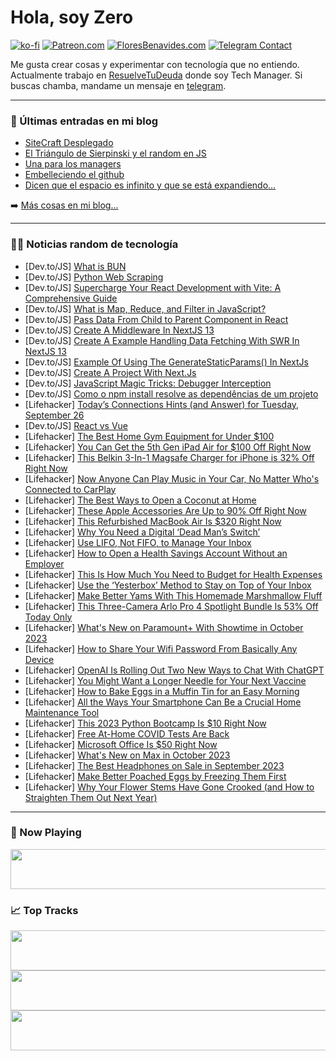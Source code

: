 # Hola, soy Zero

[![ko-fi](https://ko-fi.com/img/githubbutton_sm.svg)](https://ko-fi.com/J3J4N0LUK)
[![Patreon.com](https://img.shields.io/endpoint.svg?url=https%3A%2F%2Fshieldsio-patreon.vercel.app%2Fapi%3Fusername%3Dzerodragon%26type%3Dpatrons&style=for-the-badge)](https://patreon.com/zerodragon)
[![FloresBenavides.com](https://img.shields.io/website?down_message=oops&label=MiBlog&style=for-the-badge&up_message=online&url=https%3A%2F%2Ffloresbenavides.com)](https://floresbenavides.com)
[![Telegram Contact](https://img.shields.io/badge/escr%C3%ADbeme-ZeroDragon-%2326A5E4?style=for-the-badge&logo=telegram)](https://t.me/zerodragon)

Me gusta crear cosas y experimentar con tecnología que no entiendo.
Actualmente trabajo en [ResuelveTuDeuda](http://github.com/resuelve) donde soy Tech Manager.
Si buscas chamba, mandame un mensaje en [telegram](https://t.me/zerodragon).

---

### 📕 Últimas entradas en mi blog
<!-- BLOG-POST-LIST:START -->
- [SiteCraft Desplegado](https://floresbenavides.com/sitecraft-desplegado/)
- [El Triángulo de Sierpinski y el random en JS](https://floresbenavides.com/el-triangulo-de-sierpinski-y-el-random-en-js/)
- [Una para los managers](https://floresbenavides.com/una-para-los-managers/)
- [Embelleciendo el github](https://floresbenavides.com/embelleciendo-el-github/)
- [Dicen que el espacio es infinito y que se está expandiendo…](https://floresbenavides.com/dicen-que-el-espacio-es-infinito-y-que-se-esta-expandiendo/)
<!-- BLOG-POST-LIST:END -->

➡️ [Más cosas en mi blog...](https://floresbenavides.com)

---

### 👨‍💻 Noticias random de tecnología
<!-- TECH-POSTS:START -->
- [Dev.to/JS] [What is BUN](https://dev.to/akilesh/what-is-bun-1fa1)
- [Dev.to/JS] [Python Web Scraping](https://dev.to/voicelifemedia/python-web-scraping-1d64)
- [Dev.to/JS] [Supercharge Your React Development with Vite: A Comprehensive Guide](https://dev.to/xanyl/supercharge-your-react-development-with-vite-a-comprehensive-guide-n3g)
- [Dev.to/JS] [What is Map, Reduce, and Filter in JavaScript?](https://dev.to/justmrkhan/what-is-map-reduce-and-filter-in-javascript-20ic)
- [Dev.to/JS] [Pass Data From Child to Parent Component in React](https://dev.to/reactjsguru/pass-data-from-child-to-parent-component-in-react-2e)
- [Dev.to/JS] [Create A Middleware In NextJS 13](https://dev.to/skipperhoa/create-a-middleware-in-nextjs-13-17oh)
- [Dev.to/JS] [Create A Example Handling Data Fetching With SWR In NextJS 13](https://dev.to/skipperhoa/create-a-example-handling-data-fetching-with-swr-in-nextjs-13-1997)
- [Dev.to/JS] [Example Of Using The GenerateStaticParams&lpar;&rpar; In NextJs](https://dev.to/skipperhoa/example-of-using-the-generatestaticparams-in-nextjs-2db2)
- [Dev.to/JS] [Create A Project With Next.Js](https://dev.to/skipperhoa/create-a-project-with-nextjs-1gi6)
- [Dev.to/JS] [JavaScript Magic Tricks: Debugger Interception](https://dev.to/__28f08df2bb06aae67f97/javascript-magic-tricks-debugger-interception-2gp)
- [Dev.to/JS] [Como o npm install resolve as dependências de um projeto](https://dev.to/dan_bertolini/como-o-npm-install-resolve-as-dependencias-de-um-projeto-25cm)
- [Lifehacker] [Today’s Connections Hints &lpar;and Answer&rpar; for Tuesday, September 26](https://lifehacker.com/nyt-connections-answer-today-september-26-2023-1850870469)
- [Dev.to/JS] [React vs Vue](https://dev.to/easewithtuts/react-vs-vue-1olo)
- [Lifehacker] [The Best Home Gym Equipment for Under $100](https://lifehacker.com/the-best-home-gym-equipment-for-under-100-1850871725)
- [Lifehacker] [You Can Get the 5th Gen iPad Air for $100 Off Right Now](https://lifehacker.com/you-can-get-the-5th-gen-ipad-air-for-100-off-right-now-1850871626)
- [Lifehacker] [This Belkin 3-In-1 Magsafe Charger for iPhone is 32% Off Right Now](https://lifehacker.com/this-belkin-3-in-1-magsafe-charger-for-iphone-is-32-of-1850871665)
- [Lifehacker] [Now Anyone Can Play Music in Your Car, No Matter Who&#39;s Connected to CarPlay](https://lifehacker.com/now-anyone-can-play-music-in-your-car-no-matter-whos-c-1850871141)
- [Lifehacker] [The Best Ways to Open a Coconut at Home](https://lifehacker.com/the-best-way-to-split-open-a-coconut-without-any-tools-1788929306)
- [Lifehacker] [These Apple Accessories Are Up to 90% Off Right Now](https://lifehacker.com/these-apple-accessories-are-up-to-90-off-right-now-1850871211)
- [Lifehacker] [This Refurbished MacBook Air Is $320 Right Now](https://lifehacker.com/this-refurbished-macbook-air-is-320-right-now-1850862814)
- [Lifehacker] [Why You Need a Digital ‘Dead Man’s Switch’](https://lifehacker.com/why-you-need-a-digital-dead-man-s-switch-1850870582)
- [Lifehacker] [Use LIFO, Not FIFO, to Manage Your Inbox](https://lifehacker.com/use-lifo-not-fifo-to-manage-your-inbox-1850870937)
- [Lifehacker] [How to Open a Health Savings Account Without an Employer](https://lifehacker.com/how-to-open-a-health-savings-account-1826916017)
- [Lifehacker] [This Is How Much You Need to Budget for Health Expenses](https://lifehacker.com/this-is-how-much-you-need-to-budget-for-health-expenses-1850865928)
- [Lifehacker] [Use the ‘Yesterbox’ Method to Stay on Top of Your Inbox](https://lifehacker.com/use-the-yesterbox-method-to-stay-on-top-of-your-inbox-1850870791)
- [Lifehacker] [Make Better Yams With This Homemade Marshmallow Fluff](https://lifehacker.com/make-your-own-marshmallow-fluff-for-better-yams-1839874160)
- [Lifehacker] [This Three-Camera Arlo Pro 4 Spotlight Bundle Is 53% Off Today Only](https://lifehacker.com/this-three-camera-arlo-pro-4-spotlight-bundle-is-53-of-1850870677)
- [Lifehacker] [What&#39;s New on Paramount+ With Showtime in October 2023](https://lifehacker.com/whats-new-on-paramount-with-showtime-in-october-2023-1850870374)
- [Lifehacker] [How to Share Your Wifi Password From Basically Any Device](https://lifehacker.com/how-to-share-your-wifi-password-from-any-device-1847387089)
- [Lifehacker] [OpenAI Is Rolling Out Two New Ways to Chat With ChatGPT](https://lifehacker.com/openai-is-rolling-out-two-new-ways-to-chat-with-chatgpt-1850870166)
- [Lifehacker] [You Might Want a Longer Needle for Your Next Vaccine](https://lifehacker.com/you-might-want-a-longer-needle-for-your-next-vaccine-1850870077)
- [Lifehacker] [How to Bake Eggs in a Muffin Tin for an Easy Morning](https://lifehacker.com/these-easy-batch-baked-eggs-are-perfect-for-thanksgivin-1849813715)
- [Lifehacker] [All the Ways Your Smartphone Can Be a Crucial Home Maintenance Tool](https://lifehacker.com/all-the-ways-your-smartphone-can-be-a-crucial-home-main-1850870194)
- [Lifehacker] [This 2023 Python Bootcamp Is $10 Right Now](https://lifehacker.com/this-2023-python-bootcamp-is-10-right-now-1850863052)
- [Lifehacker] [Free At-Home COVID Tests Are Back](https://lifehacker.com/free-at-home-covid-tests-are-coming-back-1850860991)
- [Lifehacker] [Microsoft Office Is $50 Right Now](https://lifehacker.com/microsoft-office-is-50-right-now-1850862416)
- [Lifehacker] [What&#39;s New on Max in October 2023](https://lifehacker.com/whats-new-on-max-in-october-2023-1850868379)
- [Lifehacker] [The Best Headphones on Sale in September 2023](https://lifehacker.com/best-headphone-deals-1850866758)
- [Lifehacker] [Make Better Poached Eggs by Freezing Them First](https://lifehacker.com/make-better-poached-eggs-by-freezing-them-first-1850866365)
- [Lifehacker] [Why Your Flower Stems Have Gone Crooked &lpar;and How to Straighten Them Out Next Year&rpar;](https://lifehacker.com/why-your-flower-stems-have-gone-crooked-and-how-to-str-1850865776)<!-- TECH-POSTS:END -->

---

### 🎵 Now Playing
<a href="https://spotify-now-playing-dun.vercel.app/now-playing?open"><img src="https://spotify-now-playing-dun.vercel.app/now-playing" width="540" height="64"></a>

### 📈 Top Tracks
<a href="https://spotify-now-playing-dun.vercel.app/top-tracks?i=1&open"><img src="https://spotify-now-playing-dun.vercel.app/top-tracks?i=1" width="540" height="64"></a>
<a href="https://spotify-now-playing-dun.vercel.app/top-tracks?i=2&open"><img src="https://spotify-now-playing-dun.vercel.app/top-tracks?i=2" width="540" height="64"></a>
<a href="https://spotify-now-playing-dun.vercel.app/top-tracks?i=3&open"><img src="https://spotify-now-playing-dun.vercel.app/top-tracks?i=3" width="540" height="64"></a>

